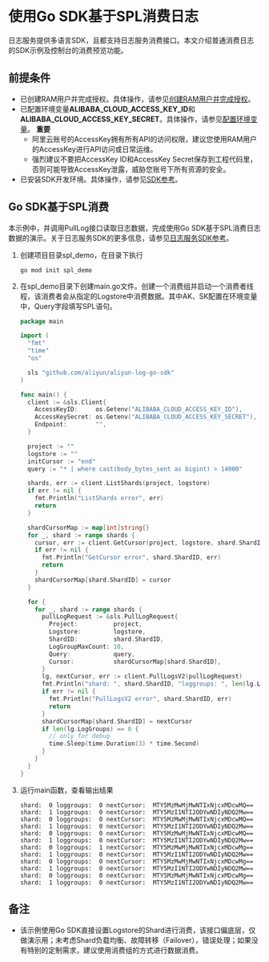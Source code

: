 # 使用Go SDK基于SPL消费日志
日志服务提供多语言SDK，且都支持日志服务消费接口。本文介绍普通消费日志的SDK示例及控制台的消费预览功能。
## 前提条件
* 已创建RAM用户并完成授权。具体操作，请参见[创建RAM用户并完成授权](https://help.aliyun.com/zh/sls/using-the-openapi-example#78541bf01a5df)。
* 已配置环境变量**ALIBABA_CLOUD_ACCESS_KEY_ID**和**ALIBABA_CLOUD_ACCESS_KEY_SECRET**。具体操作，请参见[配置环境变量](https://help.aliyun.com/zh/sls/using-the-openapi-example#8e83951026slv)。
**重要**
  * 阿里云账号的AccessKey拥有所有API的访问权限，建议您使用RAM用户的AccessKey进行API访问或日常运维。
  * 强烈建议不要把AccessKey ID和AccessKey Secret保存到工程代码里，否则可能导致AccessKey泄露，威胁您账号下所有资源的安全。
* 已安装SDK开发环境。具体操作，请参见[SDK参考](https://help.aliyun.com/zh/sls/developer-reference/overview-of-log-service-sdk#reference-n3h-2sq-zdb)。
## Go SDK基于SPL消费
本示例中，并调用PullLog接口读取日志数据，完成使用Go SDK基于SPL消费日志数据的演示。关于日志服务SDK的更多信息，请参见[日志服务SDK参考](https://help.aliyun.com/zh/sls/developer-reference/overview-of-log-service-sdk#reference-n3h-2sq-zdb)。
1. 创建项目目录spl_demo，在目录下执行
    ```shell
    go mod init spl_demo
    ```
2. 在spl_demo目录下创建main.go文件。创建一个消费组并启动一个消费者线程，该消费者会从指定的Logstore中消费数据。其中AK、SK配置在环境变量中，Query字段填写SPL语句。
    ```go 
    package main

    import (
      "fmt"
      "time"
      "os"

      sls "github.com/aliyun/aliyun-log-go-sdk"
    )

    func main() {
      client := &sls.Client{
        AccessKeyID:     os.Getenv("ALIBABA_CLOUD_ACCESS_KEY_ID"),
        AccessKeySecret: os.Getenv("ALIBABA_CLOUD_ACCESS_KEY_SECRET"),
        Endpoint:        "",
      }

      project := ""
      logstore := ""
      initCursor := "end"
      query := "* | where cast(body_bytes_sent as bigint) > 14000"

      shards, err := client.ListShards(project, logstore)
      if err != nil {
        fmt.Println("ListShards error", err)
        return
      }

      shardCursorMap := map[int]string{}
      for _, shard := range shards {
        cursor, err := client.GetCursor(project, logstore, shard.ShardID, initCursor)
        if err != nil {
          fmt.Println("GetCursor error", shard.ShardID, err)
          return
        }
        shardCursorMap[shard.ShardID] = cursor
      }

      for {
        for _, shard := range shards {
          pullLogRequest := &sls.PullLogRequest{
            Project:          project,
            Logstore:         logstore,
            ShardID:          shard.ShardID,
            LogGroupMaxCount: 10,
            Query:            query,
            Cursor:           shardCursorMap[shard.ShardID],
          }
          lg, nextCursor, err := client.PullLogsV2(pullLogRequest)
          fmt.Println("shard: ", shard.ShardID, "loggroups: ", len(lg.LogGroups), "nextCursor: ", nextCursor)
          if err != nil {
            fmt.Println("PullLogsV2 error", shard.ShardID, err)
            return
          }
          shardCursorMap[shard.ShardID] = nextCursor
          if len(lg.LogGroups) == 0 {
            // only for debug
            time.Sleep(time.Duration(3) * time.Second)
          }
        }
      }
    }
    ```
3. 运行main函数，查看输出结果
    ```
    shard:  0 loggroups:  0 nextCursor:  MTY5MzMwMjMwNTIxNjcxMDcwMQ==
    shard:  1 loggroups:  0 nextCursor:  MTY5MzI1NTI2ODYwNDIyNDQ2Mw==
    shard:  0 loggroups:  0 nextCursor:  MTY5MzMwMjMwNTIxNjcxMDcwMQ==
    shard:  1 loggroups:  0 nextCursor:  MTY5MzI1NTI2ODYwNDIyNDQ2Mw==
    shard:  0 loggroups:  0 nextCursor:  MTY5MzMwMjMwNTIxNjcxMDcwMQ==
    shard:  1 loggroups:  0 nextCursor:  MTY5MzI1NTI2ODYwNDIyNDQ2Mw==
    shard:  0 loggroups:  1 nextCursor:  MTY5MzMwMjMwNTIxNjcxMDcwMg==
    shard:  1 loggroups:  0 nextCursor:  MTY5MzI1NTI2ODYwNDIyNDQ2Mw==
    shard:  0 loggroups:  0 nextCursor:  MTY5MzMwMjMwNTIxNjcxMDcwMg==
    shard:  1 loggroups:  0 nextCursor:  MTY5MzI1NTI2ODYwNDIyNDQ2Mw==
    shard:  0 loggroups:  0 nextCursor:  MTY5MzMwMjMwNTIxNjcxMDcwMg==
    shard:  1 loggroups:  0 nextCursor:  MTY5MzI1NTI2ODYwNDIyNDQ2Mw==
    ```
## 备注
* 该示例使用Go SDK直接设置Logstore的Shard进行消费，该接口偏底层，仅做演示用；未考虑Shard负载均衡、故障转移（Failover），错误处理；如果没有特别的定制需求，建议使用消费组的方式进行数据消费。